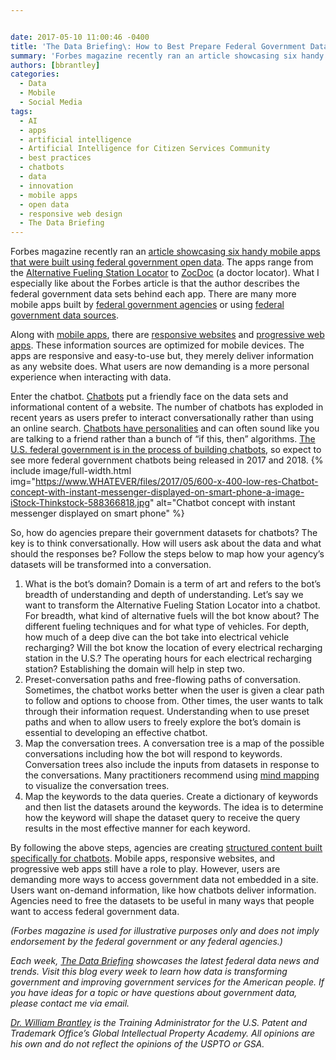 ```yaml
---


date: 2017-05-10 11:00:46 -0400
title: 'The Data Briefing\: How to Best Prepare Federal Government Datasets for Chatbots'
summary: 'Forbes magazine recently ran an article showcasing six handy mobile apps that were built using federal government open data. The apps range from the Alternative Fueling Station Locator to ZocDoc (a doctor locator). What I especially like about the Forbes article is that the author describes the federal government data sets behind each app. There'
authors: [bbrantley]
categories:
  - Data
  - Mobile
  - Social Media
tags:
  - AI
  - apps
  - artificial intelligence
  - Artificial Intelligence for Citizen Services Community
  - best practices
  - chatbots
  - data
  - innovation
  - mobile apps
  - open data
  - responsive web design
  - The Data Briefing
---
```


Forbes magazine recently ran an [article showcasing six handy mobile apps that were built using federal government open data](https://www.forbes.com/sites/metabrown/2017/04/30/check-out-these-6-handy-apps-that-wouldnt-exist-without-government-open-data/#7180960b6859). The apps range from the [Alternative Fueling Station Locator](http://www.afdc.energy.gov/locator/stations/) to [ZocDoc](https://www.zocdoc.com/) (a doctor locator). What I especially like about the Forbes article is that the author describes the federal government data sets behind each app. There are many more mobile apps built by [federal government agencies](https://www.usa.gov/mobile-apps) or using [federal government data sources](https://www.data.gov/applications).

Along with [mobile apps](https://www.WHATEVER/2016/01/27/the-data-briefing-improving-the-federal-government-through-mobile-apps/), there are [responsive websites](https://www.WHATEVER/tag/responsive-web-design/) and [progressive web apps](https://www.WHATEVER/2016/09/20/progressive-web-applications-part-1-the-new-pack-mule-of-the-internet/). These information sources are optimized for mobile devices. The apps are responsive and easy-to-use but, they merely deliver information as any website does. What users are now demanding is a more personal experience when interacting with data.

Enter the chatbot. [Chatbots](https://www.WHATEVER/2016/04/20/the-data-briefing-chatbots-and-the-rise-of-conversational-commerce-and-citizen-experience/) put a friendly face on the data sets and informational content of a website. The number of chatbots has exploded in recent years as users prefer to interact conversationally rather than using an online search. [Chatbots have personalities](https://chatbotsmagazine.com/how-to-write-for-a-bot-ce8afc25e54b?source=email-92b5c875be4d-1493983821063-digest.reader------0-6&sectionName=top) and can often sound like you are talking to a friend rather than a bunch of “if this, then” algorithms. [The U.S. federal government is in the process of building chatbots](http://www.fedtechmagazine.com/article/2017/02/chatbot-here-help), so expect to see more federal government chatbots being released in 2017 and 2018. 
{% include image/full-width.html img="https://www.WHATEVER/files/2017/05/600-x-400-low-res-Chatbot-concept-with-instant-messenger-displayed-on-smart-phone-a-image-iStock-Thinkstock-588366818.jpg" alt="Chatbot concept with instant messenger displayed on smart phone" %} 

So, how do agencies prepare their government datasets for chatbots? The key is to think conversationally. How will users ask about the data and what should the responses be? Follow the steps below to map how your agency’s datasets will be transformed into a conversation.

  1. What is the bot’s domain? Domain is a term of art and refers to the bot’s breadth of understanding and depth of understanding. Let’s say we want to transform the Alternative Fueling Station Locator into a chatbot. For breadth, what kind of alternative fuels will the bot know about? The different fueling techniques and for what type of vehicles. For depth, how much of a deep dive can the bot take into electrical vehicle recharging? Will the bot know the location of every electrical recharging station in the U.S.? The operating hours for each electrical recharging station? Establishing the domain will help in step two.
  2. Preset-conversation paths and free-flowing paths of conversation. Sometimes, the chatbot works better when the user is given a clear path to follow and options to choose from. Other times, the user wants to talk through their information request. Understanding when to use preset paths and when to allow users to freely explore the bot’s domain is essential to developing an effective chatbot.
  3. Map the conversation trees. A conversation tree is a map of the possible conversations including how the bot will respond to keywords. Conversation trees also include the inputs from datasets in response to the conversations. Many practitioners recommend using [mind mapping](http://www.mindmapping.com/) to visualize the conversation trees.
  4. Map the keywords to the data queries. Create a dictionary of keywords and then list the datasets around the keywords. The idea is to determine how the keyword will shape the dataset query to receive the query results in the most effective manner for each keyword.

By following the above steps, agencies are creating [structured content built specifically for chatbots](https://www.WHATEVER/2013/07/29/how-to-create-open-structured-content/). Mobile apps, responsive websites, and progressive web apps still have a role to play. However, users are demanding more ways to access government data not embedded in a site. Users want on-demand information, like how chatbots deliver information. Agencies need to free the datasets to be useful in many ways that people want to access federal government data.

_(Forbes magazine is used for illustrative purposes only and does not imply endorsement by the federal government or any federal agencies.)_

_Each week,_ [_The Data Briefing_](https://www.WHATEVER/tag/the-data-briefing/) _showcases the latest federal data news and trends. Visit this blog every week to learn how data is transforming government and improving government services for the American people. If you have ideas for a topic or have questions about government data, please contact me via email._

[_Dr. William Brantley_](https://www.WHATEVER/author/bbrantley/) _is the Training Administrator for the U.S. Patent and Trademark Office’s Global Intellectual Property Academy. All opinions are his own and do not reflect the opinions of the USPTO or GSA._